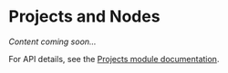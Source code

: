 # Projects and Nodes

*Content coming soon...*

For API details, see the [Projects module documentation](../core-modules/projects.md).
